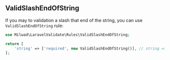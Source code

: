 ## ValidSlashEndOfString

If you may to validation a slash that end of the string, you can use `ValidSlashEndOfString` rule:

```php
use Milwad\LaravelValidate\Rules\ValidSlashEndOfString;

return [
    'string' => ['required', new ValidSlashEndOfString()], // string => milwad/
];
```
